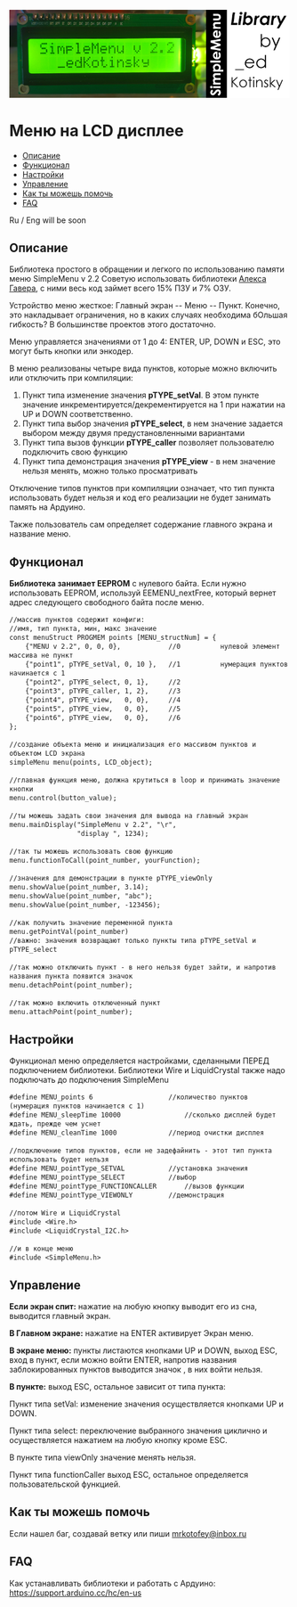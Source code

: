 ![PROJECT_PHOTO](https://github.com/edKotinsky/SimpleMenu/blob/main/proj_img.png)

# Меню на LCD дисплее
* [Описание](#chapter-0)
* [Функционал](#chapter-1)
* [Настройки](#chapter-2)
* [Управление](#chapter-3)
* [Как ты можешь помочь](#chapter-4)
* [FAQ](#chapter-5)

<a id="chapter-0"></a>

Ru / Eng  will be soon

## Описание
Библиотека простого в обращении и легкого по использованию памяти меню SimpleMenu v 2.2
Cоветую использовать библиотеки [Алекса Гавера](https://alexgyver.ru/microlibs/), с ними весь код займет всего 15% ПЗУ и 7% ОЗУ.

Устройство меню жесткое: Главный экран -- Меню -- Пункт. Конечно, это накладывает ограничения, но в каких случаях необходима бОльшая гибкость? В большинстве проектов этого достаточно.

Меню управляется значениями от 1 до 4: ENTER, UP, DOWN и ESC, это могут быть кнопки или энкодер. 

В меню реализованы четыре вида пунктов, которые можно включить или отключить при компиляции: 

1. Пункт типа изменение значения **pTYPE_setVal**. В этом пункте значение инкрементируется/декрементируется на 1 при нажатии на UP и DOWN соответственно.
2. Пункт типа выбор значения **pTYPE_select**, в нем значение задается выбором между двумя предустановленными вариантами
3. Пункт типа вызов функции **pTYPE_caller** позволяет пользователю подключить свою функцию
4. Пункт типа демонстрация значения **pTYPE_view** - в нем значение нельзя менять, можно только просматривать

Отключение типов пунктов при компиляции означает, что тип пункта использовать будет нельзя и код его реализации не будет занимать память на Ардуино.

Также пользователь сам определяет содержание главного экрана и название меню.

<a id="chapter-1"></a>
## Функционал
**Библиотека занимает EEPROM** с нулевого байта. Если нужно использовать EEPROM, используй EEMENU_nextFree, который вернет адрес следующего свободного байта после меню. 

	//массив пунктов содержит конфиги:
	//имя, тип пункта, мин, макс значение
	const menuStruct PROGMEM points [MENU_structNum] = {
		{"MENU v 2.2", 0, 0, 0},            //0			 нулевой элемент массива не пункт
		{"point1", pTYPE_setVal, 0, 10 },   //1			 нумерация пунктов начинается с 1
		{"point2", pTYPE_select, 0, 1},     //2
		{"point3", pTYPE_caller, 1, 2},     //3
		{"point4", pTYPE_view,   0, 0},     //4
		{"point5", pTYPE_view,   0, 0},     //5
		{"point6", pTYPE_view,   0, 0},     //6
	};

	//создание объекта меню и инициализация его массивом пунктов и объектом LCD экрана
	simpleMenu menu(points, LCD_object);

	//главная функция меню, должна крутиться в loop и принимать значение кнопки
	menu.control(button_value);

	//ты можешь задать свои значения для вывода на главный экран
	menu.mainDisplay("SimpleMenu v 2.2", "\r",
					 "display ", 1234);

	//так ты можешь использовать свою функцию
	menu.functionToCall(point_number, yourFunction);

	//значения для демонстрации в пункте pTYPE_viewOnly
	menu.showValue(point_number, 3.14);
	menu.showValue(point_number, "abc");
	menu.showValue(point_number, -123456);

	//как получить значение переменной пункта
	menu.getPointVal(point_number)
	//важно: значения возвращают только пункты типа pTYPE_setVal и pTYPE_select

	//так можно отключить пункт - в него нельзя будет зайти, и напротив названия пункта появится значок
	menu.detachPoint(point_number);

	//так можно включить отключенный пункт
	menu.attachPoint(point_number);

<a id="chapter-2"></a>
## Настройки
Функционал меню определяется настройками, сделанными ПЕРЕД подключением библиотеки. 
Библиотеки Wire и LiquidCrystal также надо подключать до подключения SimpleMenu
	
	#define MENU_points 6					//количество пунктов (нумерация пунктов начинается с 1)
	#define MENU_sleepTime 10000				//сколько дисплей будет ждать, прежде чем уснет
	#define MENU_cleanTime 1000				//период очистки дисплея

	//подключение типов пунктов, если не задефайнить - этот тип пункта использовать будет нельзя
	#define MENU_pointType_SETVAL			//установка значения
	#define MENU_pointType_SELECT			//выбор
	#define MENU_pointType_FUNCTIONCALLER		//вызов функции
	#define MENU_pointType_VIEWONLY			//демонстрация

	//потом Wire и LiquidCrystal
	#include <Wire.h>
	#include <LiquidCrystal_I2C.h>

	//и в конце меню
	#include <SimpleMenu.h>

<a id="chapter-3"></a>
## Управление

**Если экран спит:**
нажатие на любую кнопку выводит его из сна, выводится главный экран.

**В Главном экране:**
нажатие на ENTER активирует Экран меню.

**В экране меню:**
пункты листаются кнопками UP и DOWN,
выход ESC,
вход в пункт, если можно войти ENTER,
напротив названия заблокированных пунктов выводится значок  , в них войти нельзя.

**В пункте:**
выход ESC, остальное зависит от типа пункта:

Пункт типа setVal:
изменение значения осуществляется кнопками UP и DOWN.

Пункт типа select:
переключение выбранного значения циклично и осуществляется нажатием на любую кнопку кроме ESC.

В пункте типа viewOnly
значение менять нельзя.

Пункт типа functionCaller
выход ESC, остальное определяется пользовательской функцией.

<a id="chapter-4"></a>
## Как ты можешь помочь
Если нашел баг, создавай ветку или пиши mrkotofey@inbox.ru

<a id="chapter-5"></a>
## FAQ
Как устанавливать библиотеки и работать с Ардуино: https://support.arduino.cc/hc/en-us
